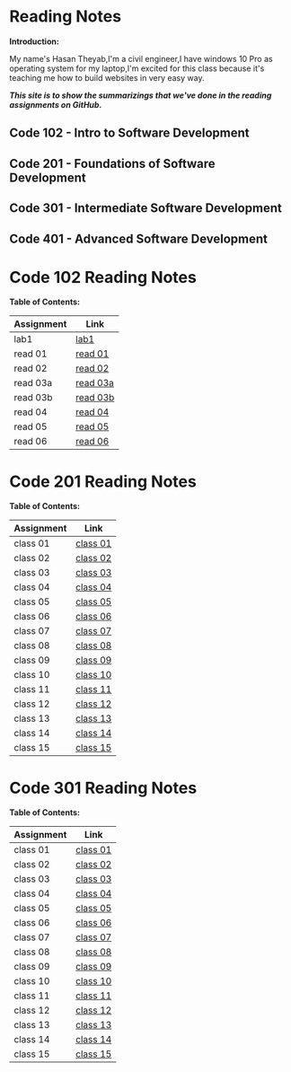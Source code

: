 # Reading Notes


**Introduction:**

My name's Hasan Theyab,I'm a civil engineer,I have windows 10 Pro as operating system for my laptop,I'm excited for this class because it's teaching me how to build websites in very easy way.


***This site is to show the summarizings that we've done in the reading assignments on GitHub.***



## Code 102 - Intro to Software Development
## Code 201 - Foundations of Software Development
## Code 301 - Intermediate Software Development
## Code 401 - Advanced Software Development




# Code 102 Reading Notes
**Table of Contents:**

| Assignment  | Link        |
| ----------- | ----------- |
| lab1        | [lab1](102/lab1.md)         |
| read 01     | [read 01](102/read1.md)     |
| read 02     | [read 02](102/read2.md)     |
| read 03a    | [read 03a](102/read3a.md)   |
| read 03b    | [read 03b](102/read3b.md)   |
| read 04     | [read 04](102/read4.md)     |
| read 05     | [read 05](102/read5.md)     |
| read 06     | [read 06](102/read6.md)     |



# Code 201 Reading Notes
**Table of Contents:**

| Assignment  | Link        |
| ----------- | ----------- |
| class 01    | [class 01](201/class-01.md)|
| class 02    | [class 02](201/class-02.md) |
| class 03    | [class 03](201/class-03.md) |
| class 04    | [class 04](201/class-04.md)            |
| class 05    | [class 05](201/class-05.md)            |
| class 06    | [class 06](201/class-06.md)            |
| class 07    | [class 07](201/class-07.md)            |
| class 08    | [class 08](201/class-08.md)            |
| class 09    | [class 09](201/class-09.md)            |
| class 10    | [class 10](201/class-10.md)            |
| class 11    | [class 11](201/class-11.md)            |
| class 12    | [class 12](201/class-12.md)            |
| class 13    | [class 13](201/class-13.md)            |
| class 14    | [class 14](201/class-14.md)            |
| class 15    | [class 15](201/class-15.md)            |








# Code 301 Reading Notes
**Table of Contents:**

| Assignment  | Link        |
| ----------- | ----------- |
| class 01    | [class 01](301/class-01.md)|
| class 02    | [class 02](301/class-02.md) |
| class 03    | [class 03](301/class-03.md) |
| class 04    | [class 04](301/class-04.md)            |
| class 05    | [class 05](301/class-05.md)            |
| class 06    | [class 06](301/class-06.md)            |
| class 07    | [class 07](301/class-07.md)            |
| class 08    | [class 08](301/class-08.md)            |
| class 09    | [class 09](301/class-09.md)            |
| class 10    | [class 10](301/class-10.md)            |
| class 11    | [class 11](301/class-11.md)            |
| class 12    | [class 12](301/class-12.md)            |
| class 13    | [class 13](301/class-13.md)            |
| class 14    | [class 14](301/class-14.md)            |
| class 15    | [class 15](301/class-15.md)            |


